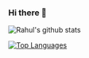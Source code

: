 ### Hi there 👋

<!--
**rahulsnkr/rahulsnkr** is a ✨ _special_ ✨ repository because its `README.md` (this file) appears on your GitHub profile.

Here are some ideas to get you started:

- 🔭 I’m currently working on ...
- 🌱 I’m currently learning ...
- 👯 I’m looking to collaborate on ...
- 🤔 I’m looking for help with ...
- 💬 Ask me about ...
- 📫 How to reach me: ...
- 😄 Pronouns: ...
- ⚡ Fun fact: ...
-->

![Rahul's github stats](https://github-readme-stats.vercel.app/api?username=rahulsnkr)

[![Top Languages](https://github-readme-stats.vercel.app/api/top-langs/?username=anuraghazra)](https://github.com/anuraghazra/github-readme-stats)
